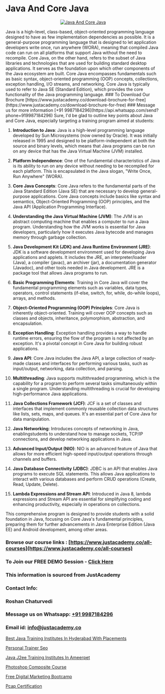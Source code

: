 # Java And Core Java

<p align="center">
  <a href="https://justacademy.co/course-detail/core-java-training">
    <img src="https://justacademy.co/storage2/course_image/1677245426_course_image.webp" alt="Java And Core Java">
  </a>
</p>
Java is a high-level, class-based, object-oriented programming language designed to have as few implementation dependencies as possible. It is a general-purpose programming language that is designed to let application developers write once, run anywhere (WORA), meaning that compiled Java code can run on all platforms that support Java without the need to recompile. Core Java, on the other hand, refers to the subset of Java libraries and technologies that are used for building standard desktop applications. It serves as the foundation upon which other components of the Java ecosystem are built. Core Java encompasses fundamentals such as basic syntax, object-oriented programming (OOP) concepts, collections, exception handling, I/O streams, and networking. Core Java is typically used to refer to Java SE (Standard Edition), which provides the core functionality of the Java programming language.
### To Download Our Brochure [https://www.justacademy.co/download-brochure-for-free](https://www.justacademy.co/download-brochure-for-free)
### Message us for more information [+91 9987184296](https://api.whatsapp.com/send?phone=919987184296)
Sure, I'd be glad to outline key points about Java and Core Java, especially targeting a training program aimed at students:

1) **Introduction to Java**: Java is a high-level programming language developed by Sun Microsystems (now owned by Oracle). It was initially released in 1995 and designed to be platform-independent at both the source and binary levels, which means that Java programs can be run on any device that has the Java Virtual Machine (JVM) installed.

2) **Platform Independence**: One of the fundamental characteristics of Java is its ability to run on any device without needing to be recompiled for each platform. This is encapsulated in the Java slogan, "Write Once, Run Anywhere" (WORA).

3) **Core Java Concepts**: Core Java refers to the fundamental parts of the Java Standard Edition (Java SE) that are necessary to develop general-purpose applications. Core Java concepts include basics like syntax and semantics, Object-Oriented Programming (OOP) principles, and the Java API (Application Programming Interface).

4) **Understanding the Java Virtual Machine (JVM)**: The JVM is an abstract computing machine that enables a computer to run a Java program. Understanding how the JVM works is essential for Java developers, particularly how it executes Java bytecode and manages memory through garbage collection.

5) **Java Development Kit (JDK) and Java Runtime Environment (JRE)**: JDK is a software development environment used for developing Java applications and applets. It includes the JRE, an interpreter/loader (Java), a compiler (javac), an archiver (jar), a documentation generator (Javadoc), and other tools needed in Java development. JRE is a package tool that allows Java programs to run.

6) **Basic Programming Elements**: Training in Core Java will cover the fundamental programming elements such as variables, data types, operators, control statements (if-else, switch, for, while, do-while loops), arrays, and methods.

7) **Object-Oriented Programming (OOP) Principles**: Core Java is inherently object-oriented. Training will cover OOP concepts such as classes and objects, inheritance, polymorphism, abstraction, and encapsulation.

8) **Exception Handling**: Exception handling provides a way to handle runtime errors, ensuring the flow of the program is not affected by an exception. It's a pivotal concept in Core Java for building robust applications.

9) **Java API**: Core Java includes the Java API, a large collection of ready-made classes and interfaces for performing various tasks, such as input/output, networking, data collection, and parsing.

10) **Multithreading**: Java supports multithreaded programming, which is the capability for a program to perform several tasks simultaneously within a single program. Understanding multithreading is crucial for developing high-performance Java applications.

11) **Java Collections Framework (JCF)**: JCF is a set of classes and interfaces that implement commonly reusable collection data structures like lists, sets, maps, and queues. It's an essential part of Core Java for data manipulation.

12) **Java Networking**: Introduces concepts of networking in Java, enablingstudents to understand how to manage sockets, TCP/IP connections, and develop networking applications in Java.

13) **Advanced Input/Output (NIO)**: NIO is an advanced feature of Java that allows for more efficient high-speed input/output operations through channels and buffers.

14) **Java Database Connectivity (JDBC)**: JDBC is an API that enables Java programs to execute SQL statements. This allows Java applications to interact with various databases and perform CRUD operations (Create, Read, Update, Delete).

15) **Lambda Expressions and Stream API**: Introduced in Java 8, lambda expressions and Stream API are essential for simplifying coding and enhancing productivity, especially in operations on collections.

This comprehensive program is designed to provide students with a solid foundation in Java, focusing on Core Java's fundamental principles, preparing them for further advancements in Java Enterprise Edition (Java EE) and Android development, among other areas.

### Browse our course links : [https://www.justacademy.co/all-courses](https://www.justacademy.co/all-courses) 
### To Join our FREE DEMO Session - [Click Here](https://www.justacademy.co/register-for-course-demo)


### This information is sourced from JustAcademy
### Contact Info:
### Roshan Chaturvedi
### Message us on Whatsapp: [+91 9987184296](https://api.whatsapp.com/send?phone=919987184296)
### Email id: [info@justacademy.co](mailto:info@justacademy.co)
                
[Best Java Training Institutes In Hyderabad With Placements](https://www.linkedin.com/pulse/best-java-training-institutes-hyderabad-placements-plzyf?trackingId=tbPDHpXuXOFbVUsSArkZNQ%3D%3D&lipi=urn%3Ali%3Apage%3Ad_flagship3_company_admin%3BjwbjXdoOSmefqxJib%2FbqYQ%3D%3D)

[Personal Trainer Seo](https://www.linkedin.com/pulse/personal-trainer-seo-software-training-sunnyvale-r2o5c?trackingId=40mCIcNfJ9N46gRu1dO0Jg%3D%3D&lipi=urn%3Ali%3Apage%3Ad_flagship3_company_admin%3BM5QnzWJERjun88GkJ%2BYkdw%3D%3D)

[Java J2ee Training Institutes In Ameerpet](https://medium.com/@prempja40/java-j2ee-training-institutes-in-ameerpet-8a9f25adcd02)

[Photoshop Composite Course](https://medium.com/@mistersumit961/photoshop-composite-course-f3527587d397)

[Free Digital Marketing Bootcamp](https://justacademyin.github.io/justacademy/free-digital-marketing-bootcamp)

[Pcap Certification](https://justacademyin.github.io/justacademy/pcap-certification)

